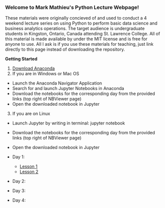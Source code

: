 ### Welcome to Mark Mathieu's Python Lecture Webpage!
These materials were originally concieved of and used to conduct a 4 weekend lecture series on using Python to perform basic data science and business analytics operations. The target audience is undergraduate students in Kingston, Ontario, Canada attending St. Lawrence College. All of this material is made available by under the MIT license and is free for anyone to use. All I ask is if you use these materials for teaching, just link directly to this page instead of downloading the repository.

**Getting Started** 
1. [Download Anaconda](https://www.anaconda.com/download)
2. If you are in Windows or Mac OS
 * Launch the Anaconda Navigator Application
 * Search for and launch Jupyter Notebooks in Anaconda
 * Download the notebooks for the corresponding day from the provided links (top right of NBViewer page)
 * Open the downloaded notebook in Jupyter
3. If you are on Linux
 * Launch Jupyter by writing in terminal: jupyter notebook
 * Download the notebooks for the corresponding day from the provided links (top right of NBViewer page)
 * Open the downloaded notebook in Jupyter

* Day 1:
  * [Lesson 1](https://nbviewer.jupyter.org/github/xxTripleMxx/PyLectures/blob/master/Python%20Lesson%201.ipynb)
  * [Lesson 2](https://nbviewer.jupyter.org/github/xxTripleMxx/PyLectures/blob/master/Python%20Lesson%202.ipynb)
* Day 2:
* Day 3:
* Day 4:
